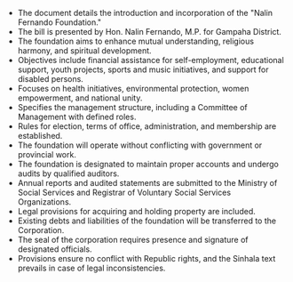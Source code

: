 - The document details the introduction and incorporation of the "Nalin Fernando Foundation."
- The bill is presented by Hon. Nalin Fernando, M.P. for Gampaha District.
- The foundation aims to enhance mutual understanding, religious harmony, and spiritual development.
- Objectives include financial assistance for self-employment, educational support, youth projects, sports and music initiatives, and support for disabled persons.
- Focuses on health initiatives, environmental protection, women empowerment, and national unity.
- Specifies the management structure, including a Committee of Management with defined roles.
- Rules for election, terms of office, administration, and membership are established.
- The foundation will operate without conflicting with government or provincial work.
- The foundation is designated to maintain proper accounts and undergo audits by qualified auditors.
- Annual reports and audited statements are submitted to the Ministry of Social Services and Registrar of Voluntary Social Services Organizations.
- Legal provisions for acquiring and holding property are included.
- Existing debts and liabilities of the foundation will be transferred to the Corporation.
- The seal of the corporation requires presence and signature of designated officials.
- Provisions ensure no conflict with Republic rights, and the Sinhala text prevails in case of legal inconsistencies.